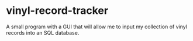 # vinyl-record-tracker
A small program with a GUI that will allow me to input my collection of vinyl records into an SQL database.
